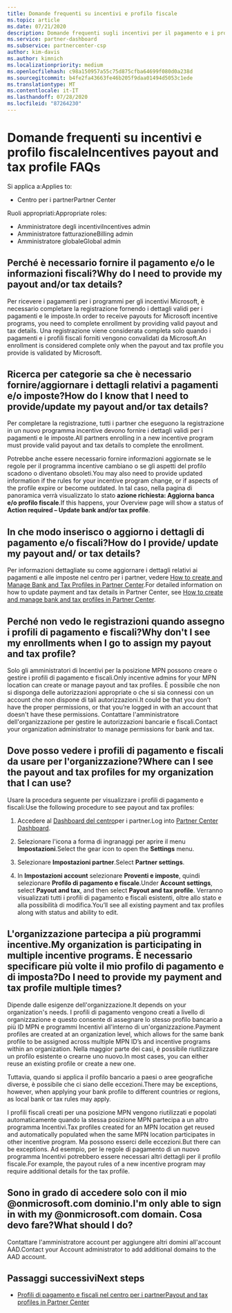 ```yaml
---
title: Domande frequenti su incentivi e profilo fiscale
ms.topic: article
ms.date: 07/21/2020
description: Domande frequenti sugli incentivi per il pagamento e i profili fiscali.
ms.service: partner-dashboard
ms.subservice: partnercenter-csp
author: kim-davis
ms.author: kimnich
ms.localizationpriority: medium
ms.openlocfilehash: c98a150957a55c75d875cfba64699f080d0a238d
ms.sourcegitcommit: b4fe2fa43663fe46b205f9daa01494d5053c1ede
ms.translationtype: MT
ms.contentlocale: it-IT
ms.lasthandoff: 07/28/2020
ms.locfileid: "87264230"
---
```

# <a name="incentives-payout-and-tax-profile-faqs"></a><span data-ttu-id="ad95a-103">Domande frequenti su incentivi e profilo fiscale</span><span class="sxs-lookup"><span data-stu-id="ad95a-103">Incentives payout and tax profile FAQs</span></span>

<span data-ttu-id="ad95a-104">Si applica a:</span><span class="sxs-lookup"><span data-stu-id="ad95a-104">Applies to:</span></span>

- <span data-ttu-id="ad95a-105">Centro per i partner</span><span class="sxs-lookup"><span data-stu-id="ad95a-105">Partner Center</span></span>

<span data-ttu-id="ad95a-106">Ruoli appropriati:</span><span class="sxs-lookup"><span data-stu-id="ad95a-106">Appropriate roles:</span></span>

- <span data-ttu-id="ad95a-107">Amministratore degli incentivi</span><span class="sxs-lookup"><span data-stu-id="ad95a-107">Incentives admin</span></span>
- <span data-ttu-id="ad95a-108">Amministratore fatturazione</span><span class="sxs-lookup"><span data-stu-id="ad95a-108">Billing admin</span></span>
- <span data-ttu-id="ad95a-109">Amministratore globale</span><span class="sxs-lookup"><span data-stu-id="ad95a-109">Global admin</span></span>

## <a name="why-do-i-need-to-provide-my-payout-andor-tax-details"></a><span data-ttu-id="ad95a-110">Perché è necessario fornire il pagamento e/o le informazioni fiscali?</span><span class="sxs-lookup"><span data-stu-id="ad95a-110">Why do I need to provide my payout and/or tax details?</span></span>

<span data-ttu-id="ad95a-111">Per ricevere i pagamenti per i programmi per gli incentivi Microsoft, è necessario completare la registrazione fornendo i dettagli validi per i pagamenti e le imposte.</span><span class="sxs-lookup"><span data-stu-id="ad95a-111">In order to receive payouts for Microsoft incentive programs, you need to complete enrollment by providing valid payout and tax details.</span></span> <span data-ttu-id="ad95a-112">Una registrazione viene considerata completa solo quando i pagamenti e i profili fiscali forniti vengono convalidati da Microsoft.</span><span class="sxs-lookup"><span data-stu-id="ad95a-112">An enrollment is considered complete only when the payout and tax profile you provide is validated by Microsoft.</span></span>

## <a name="how-do-i-know-that-i-need-to-provideupdate-my-payout-andor-tax-details"></a><span data-ttu-id="ad95a-113">Ricerca per categorie sa che è necessario fornire/aggiornare i dettagli relativi a pagamenti e/o imposte?</span><span class="sxs-lookup"><span data-stu-id="ad95a-113">How do I know that I need to provide/update my payout and/or tax details?</span></span>

<span data-ttu-id="ad95a-114">Per completare la registrazione, tutti i partner che eseguono la registrazione in un nuovo programma incentive devono fornire i dettagli validi per i pagamenti e le imposte.</span><span class="sxs-lookup"><span data-stu-id="ad95a-114">All partners enrolling in a new incentive program must provide valid payout and tax details to complete the enrollment.</span></span>

<span data-ttu-id="ad95a-115">Potrebbe anche essere necessario fornire informazioni aggiornate se le regole per il programma incentive cambiano o se gli aspetti del profilo scadono o diventano obsoleti.</span><span class="sxs-lookup"><span data-stu-id="ad95a-115">You may also need to provide updated information if the rules for your incentive program change, or if aspects of the profile expire or become outdated.</span></span> <span data-ttu-id="ad95a-116">In tal caso, nella pagina di panoramica verrà visualizzato lo stato **azione richiesta: Aggiorna banca e/o profilo fiscale**.</span><span class="sxs-lookup"><span data-stu-id="ad95a-116">If this happens, your Overview page will show a status of **Action required – Update bank and/or tax profile**.</span></span>

## <a name="how-do-i-provide-update-my-payout-and-or-tax-details"></a><span data-ttu-id="ad95a-117">In che modo inserisco o aggiorno i dettagli di pagamento e/o fiscali?</span><span class="sxs-lookup"><span data-stu-id="ad95a-117">How do I provide/ update my payout and/ or tax details?</span></span>

<span data-ttu-id="ad95a-118">Per informazioni dettagliate su come aggiornare i dettagli relativi ai pagamenti e alle imposte nel centro per i partner, vedere [How to create and Manage Bank and Tax Profiles in Partner Center](https://support.microsoft.com/help/4524534/how-to-create-and-manage-bank-and-tax-profiles-in-partner-center).</span><span class="sxs-lookup"><span data-stu-id="ad95a-118">For detailed information on how to update payment and tax details in Partner Center, see [How to create and manage bank and tax profiles in Partner Center](https://support.microsoft.com/help/4524534/how-to-create-and-manage-bank-and-tax-profiles-in-partner-center).</span></span>

## <a name="why-dont-i-see-my-enrollments-when-i-go-to-assign-my-payout-and-tax-profile"></a><span data-ttu-id="ad95a-119">Perché non vedo le registrazioni quando assegno i profili di pagamento e fiscali?</span><span class="sxs-lookup"><span data-stu-id="ad95a-119">Why don't I see my enrollments when I go to assign my payout and tax profile?</span></span>

<span data-ttu-id="ad95a-120">Solo gli amministratori di Incentivi per la posizione MPN possono creare o gestire i profili di pagamento e fiscali.</span><span class="sxs-lookup"><span data-stu-id="ad95a-120">Only incentive admins for your MPN location can create or manage payout and tax profiles.</span></span> <span data-ttu-id="ad95a-121">È possibile che non si disponga delle autorizzazioni appropriate o che si sia connessi con un account che non dispone di tali autorizzazioni.</span><span class="sxs-lookup"><span data-stu-id="ad95a-121">It could be that you don’t have the proper permissions, or that you’re logged in with an account that doesn't have these permissions.</span></span> <span data-ttu-id="ad95a-122">Contattare l'amministratore dell'organizzazione per gestire le autorizzazioni bancarie e fiscali.</span><span class="sxs-lookup"><span data-stu-id="ad95a-122">Contact your organization administrator to manage permissions for bank and tax.</span></span>

## <a name="where-can-i-see-the-payout-and-tax-profiles-for-my-organization-that-i-can-use"></a><span data-ttu-id="ad95a-123">Dove posso vedere i profili di pagamento e fiscali da usare per l'organizzazione?</span><span class="sxs-lookup"><span data-stu-id="ad95a-123">Where can I see the payout and tax profiles for my organization that I can use?</span></span>

<span data-ttu-id="ad95a-124">Usare la procedura seguente per visualizzare i profili di pagamento e fiscali:</span><span class="sxs-lookup"><span data-stu-id="ad95a-124">Use the following procedure to see payout and tax profiles:</span></span>

1. <span data-ttu-id="ad95a-125">Accedere al [Dashboard del centro](https://partner.microsoft.com/dashboard)per i partner.</span><span class="sxs-lookup"><span data-stu-id="ad95a-125">Log into [Partner Center Dashboard](https://partner.microsoft.com/dashboard).</span></span>

2. <span data-ttu-id="ad95a-126">Selezionare l'icona a forma di ingranaggi per aprire il menu **Impostazioni**.</span><span class="sxs-lookup"><span data-stu-id="ad95a-126">Select the gear icon to open the **Settings** menu.</span></span>

3. <span data-ttu-id="ad95a-127">Selezionare **Impostazioni partner**.</span><span class="sxs-lookup"><span data-stu-id="ad95a-127">Select **Partner settings**.</span></span>

4. <span data-ttu-id="ad95a-128">In **Impostazioni account** selezionare **Proventi e imposte**, quindi selezionare **Profilo di pagamento e fiscale**.</span><span class="sxs-lookup"><span data-stu-id="ad95a-128">Under **Account settings**, select **Payout and tax**, and then select **Payout and tax profile**.</span></span> <span data-ttu-id="ad95a-129">Verranno visualizzati tutti i profili di pagamento e fiscali esistenti, oltre allo stato e alla possibilità di modifica.</span><span class="sxs-lookup"><span data-stu-id="ad95a-129">You’ll see all existing payment and tax profiles along with status and ability to edit.</span></span>

## <a name="my-organization-is-participating-in-multiple-incentive-programs-do-i-need-to-provide-my-payment-and-tax-profile-multiple-times"></a><span data-ttu-id="ad95a-130">L'organizzazione partecipa a più programmi incentive.</span><span class="sxs-lookup"><span data-stu-id="ad95a-130">My organization is participating in multiple incentive programs.</span></span> <span data-ttu-id="ad95a-131">È necessario specificare più volte il mio profilo di pagamento e di imposta?</span><span class="sxs-lookup"><span data-stu-id="ad95a-131">Do I need to provide my payment and tax profile multiple times?</span></span>

<span data-ttu-id="ad95a-132">Dipende dalle esigenze dell'organizzazione.</span><span class="sxs-lookup"><span data-stu-id="ad95a-132">It depends on your organization's needs.</span></span> <span data-ttu-id="ad95a-133">I profili di pagamento vengono creati a livello di organizzazione e questo consente di assegnare lo stesso profilo bancario a più ID MPN e programmi Incentivi all'interno di un'organizzazione.</span><span class="sxs-lookup"><span data-stu-id="ad95a-133">Payment profiles are created at an organization level, which allows for the same bank profile to be assigned across multiple MPN ID’s and incentive programs within an organization.</span></span> <span data-ttu-id="ad95a-134">Nella maggior parte dei casi, è possibile riutilizzare un profilo esistente o crearne uno nuovo.</span><span class="sxs-lookup"><span data-stu-id="ad95a-134">In most cases, you can either reuse an existing profile or create a new one.</span></span>

<span data-ttu-id="ad95a-135">Tuttavia, quando si applica il profilo bancario a paesi o aree geografiche diverse, è possibile che ci siano delle eccezioni.</span><span class="sxs-lookup"><span data-stu-id="ad95a-135">There may be exceptions, however, when applying your bank profile to different countries or regions, as local bank or tax rules may apply.</span></span>

<span data-ttu-id="ad95a-136">I profili fiscali creati per una posizione MPN vengono riutilizzati e popolati automaticamente quando la stessa posizione MPN partecipa a un altro programma Incentivi.</span><span class="sxs-lookup"><span data-stu-id="ad95a-136">Tax profiles created for an MPN location get reused and automatically populated when the same MPN location participates in other incentive program.</span></span> <span data-ttu-id="ad95a-137">Ma possono esserci delle eccezioni.</span><span class="sxs-lookup"><span data-stu-id="ad95a-137">But there can be exceptions.</span></span> <span data-ttu-id="ad95a-138">Ad esempio, per le regole di pagamento di un nuovo programma Incentivi potrebbero essere necessari altri dettagli per il profilo fiscale.</span><span class="sxs-lookup"><span data-stu-id="ad95a-138">For example, the payout rules of a new incentive program may require additional details for the tax profile.</span></span>  

## <a name="im-only-able-to-sign-in-with-my-onmicrosoftcom-domain-what-should-i-do"></a><span data-ttu-id="ad95a-139">Sono in grado di accedere solo con il mio @onmicrosoft.com dominio.</span><span class="sxs-lookup"><span data-stu-id="ad95a-139">I'm only able to sign in with my @onmicrosoft.com domain.</span></span> <span data-ttu-id="ad95a-140">Cosa devo fare?</span><span class="sxs-lookup"><span data-stu-id="ad95a-140">What should I do?</span></span>

<span data-ttu-id="ad95a-141">Contattare l'amministratore account per aggiungere altri domini all'account AAD.</span><span class="sxs-lookup"><span data-stu-id="ad95a-141">Contact your Account administrator to add additional domains to the AAD account.</span></span>

## <a name="next-steps"></a><span data-ttu-id="ad95a-142">Passaggi successivi</span><span class="sxs-lookup"><span data-stu-id="ad95a-142">Next steps</span></span>

- [<span data-ttu-id="ad95a-143">Profili di pagamento e fiscali nel centro per i partner</span><span class="sxs-lookup"><span data-stu-id="ad95a-143">Payout and tax profiles in Partner Center</span></span>](incentives-create-and-manage-your-payout-and-tax-profiles.md)